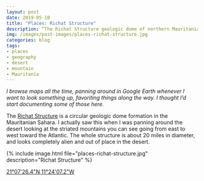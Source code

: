 ```yaml
---
layout: post
date: 2019-05-10
title: "Places: Richat Structure"
description: “The Richat Structure geologic dome of northern Mauritania.”
img: /images/post-images/places-richat-structure.jpg
categories: blog
tags:
- places
- geography
- desert
- mountain
- Mauritania
---
```


_I browse maps all the time, panning around in Google Earth whenever I want to look something up, favoriting things along the way. I thought I’d start documenting some of those here._

The [Richat Structure](https://en.wikipedia.org/wiki/Richat_Structure "Richat Structure") is a circular geologic dome formation in the Mauritanian Sahara. I actually saw this when I was panning around the desert looking at the striated mountains you can see going from east to west toward the Atlantic. The whole structure is about 20 miles in diameter, and looks completely alien and out of place in the desert.

{% include image.html file="places-richat-structure.jpg" description="Richat Structure" %}

[21°07'26.4"N 11°24'07.2"W](https://goo.gl/maps/3pxg6u8nEF3ztxvR8)
